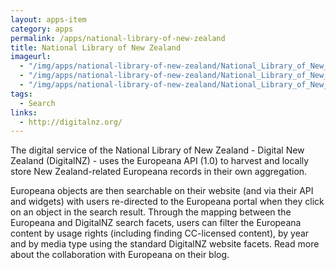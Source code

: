 ```yaml
---
layout: apps-item
category: apps
permalink: /apps/national-library-of-new-zealand
title: National Library of New Zealand
imageurl:
  - "/img/apps/national-library-of-new-zealand/National_Library_of_New_Zealand.png"
  - "/img/apps/national-library-of-new-zealand/National_Library_of_New_Zealand_2.png"
  - "/img/apps/national-library-of-new-zealand/National_Library_of_New_Zealand_3.png"
tags:
  - Search
links:
  - http://digitalnz.org/
---
```


The digital service of the National Library of New Zealand - Digital New Zealand (DigitalNZ) - uses the Europeana API (1.0) to harvest and locally store New Zealand-related Europeana records in their own aggregation.

Europeana objects are then searchable on their website (and via their API and widgets) with users re-directed to the Europeana portal when they click on an object in the search result. Through the mapping between the Europeana and DigitalNZ search facets, users can filter the Europeana content by usage rights (including finding CC-licensed content), by year and by media type using the standard DigitalNZ website facets. Read more about the collaboration with Europeana on their blog.
